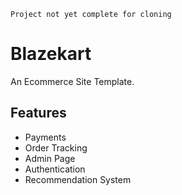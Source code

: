 `Project not yet complete for cloning`

# Blazekart

An Ecommerce Site Template.

## Features

* Payments
* Order Tracking
* Admin Page
* Authentication
* Recommendation System



